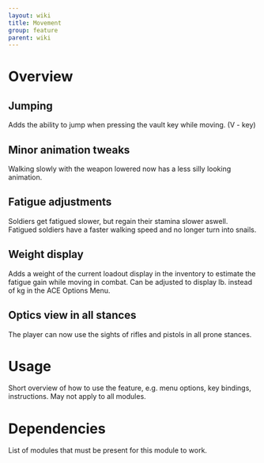 ```yaml
---
layout: wiki
title: Movement
group: feature
parent: wiki
---
```

# Overview
## Jumping
Adds the ability to jump when pressing the vault key while moving. (V - key)
## Minor animation tweaks
Walking slowly with the weapon lowered now has a less silly looking animation.
## Fatigue adjustments
Soldiers get fatigued slower, but regain their stamina slower aswell. Fatigued soldiers have a faster walking speed and no longer turn into snails.
## Weight display
Adds a weight of the current loadout display in the inventory to estimate the fatigue gain while moving in combat. Can be adjusted to display lb. instead of kg in the ACE Options Menu.
## Optics view in all stances
The player can now use the sights of rifles and pistols in all prone stances.

# Usage
Short overview of how to use the feature, e.g. menu options, key bindings, 
instructions. May not apply to all modules.

# Dependencies
List of modules that must be present for this module to work.
